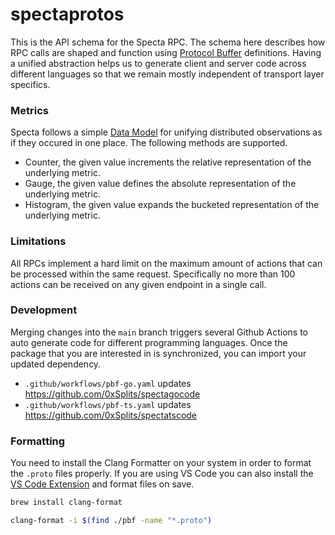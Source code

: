 # spectaprotos

This is the API schema for the Specta RPC. The schema here describes how RPC
calls are shaped and function using [Protocol Buffer] definitions. Having a
unified abstraction helps us to generate client and server code across different
languages so that we remain mostly independent of transport layer specifics.

### Metrics

Specta follows a simple [Data Model] for unifying distributed observations as if
they occured in one place. The following methods are supported.

- Counter, the given value increments the relative representation of the underlying metric.
- Gauge, the given value defines the absolute representation of the underlying metric.
- Histogram, the given value expands the bucketed representation of the underlying metric.

### Limitations

All RPCs implement a hard limit on the maximum amount of actions that can be
processed within the same request. Specifically no more than 100 actions can be
received on any given endpoint in a single call.

### Development

Merging changes into the `main` branch triggers several Github Actions to auto
generate code for different programming languages. Once the package that you are
interested in is synchronized, you can import your updated dependency.

- `.github/workflows/pbf-go.yaml` updates https://github.com/0xSplits/spectagocode
- `.github/workflows/pbf-ts.yaml` updates https://github.com/0xSplits/spectatscode

### Formatting

You need to install the Clang Formatter on your system in order to format the
`.proto` files properly. If you are using VS Code you can also install the [VS
Code Extension] and format files on save.

```bash
brew install clang-format
```

```bash
clang-format -i $(find ./pbf -name "*.proto")
```

[Data Model]: https://opentelemetry.io/docs/specs/otel/metrics/data-model/#timeseries-model
[Protocol Buffer]: https://protobuf.dev
[VS Code Extension]: https://marketplace.visualstudio.com/items?itemName=xaver.clang-format
